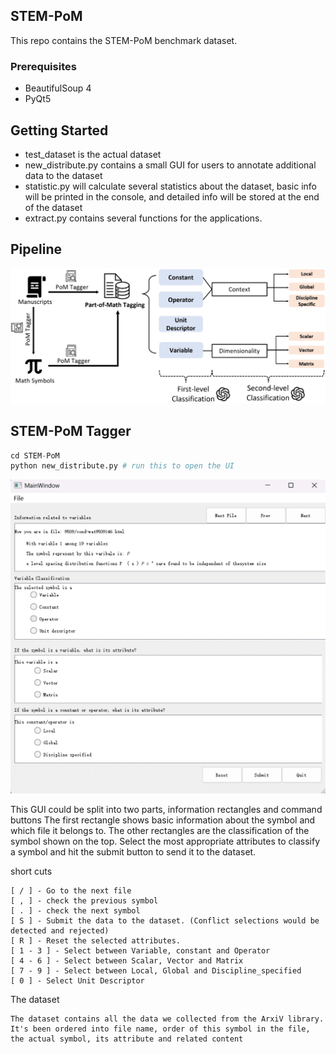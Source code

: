 ## STEM-PoM
This repo contains the STEM-PoM benchmark dataset.

### Prerequisites
* BeautifulSoup 4
* PyQt5

## Getting Started

* test_dataset is the actual dataset
* new_distribute.py contains a small GUI for users to annotate additional data to the dataset
* statistic.py will calculate several statistics about the dataset, basic info will be printed in the console, and detailed info will be stored at the end of the dataset
* extract.py contains several functions for the applications.

## Pipeline 
![Alt text](./imgs/pipeline.png)
## STEM-PoM Tagger
  ```python
  cd STEM-PoM
  python new_distribute.py # run this to open the UI
  ```
  
  ![Alt text](./imgs/ui_design.png)

  This GUI could be split into two parts, information rectangles and command buttons
    The first rectangle shows basic information about the symbol and which file it belongs to. 
    The other rectangles are the classification of the symbol shown on the top.
    Select the most appropriate attributes to classify a symbol and hit the submit button to send it to the dataset.

  short cuts

    [ / ] - Go to the next file
    [ , ] - check the previous symbol
    [ . ] - check the next symbol
    [ S ] - Submit the data to the dataset. (Conflict selections would be detected and rejected)
    [ R ] - Reset the selected attributes.
    [ 1 - 3 ] - Select between Variable, constant and Operator
    [ 4 - 6 ] - Select between Scalar, Vector and Matrix
    [ 7 - 9 ] - Select between Local, Global and Discipline_specified 
    [ 0 ] - Select Unit Descriptor

  The dataset
      
    The dataset contains all the data we collected from the ArxiV library. 
    It's been ordered into file name, order of this symbol in the file, the actual symbol, its attribute and related content
  

  
<!-- ## Contact
  
  Nickvash Kani - kani@illinios.edu
  
  Qing Wang - qingw3@illinois.edu
  
  Jiaru(Rubin) Zou - jiaruz2@illinois.edu

Project Link: [[https://github.com/github_username/repo_name](https://github.com/github_username/repo_name)](https://github.com/MLPgroup/Part_of_Math_tagging) -->
